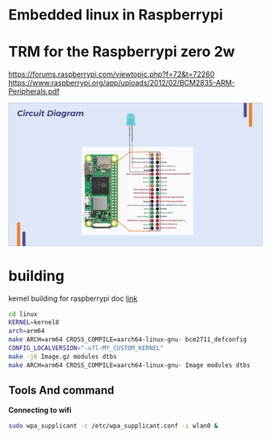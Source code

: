 # Embedded linux in Raspberrypi


# TRM for the Raspberrypi zero 2w

https://forums.raspberrypi.com/viewtopic.php?f=72&t=72260
https://www.raspberrypi.org/app/uploads/2012/02/BCM2835-ARM-Peripherals.pdf

![rpi 2w zero pinout](./img/rpi2w_img.png)


# building
kernel building for raspberrypi doc [link](https://www.raspberrypi.com/documentation/computers/linux_kernel.html)

``` bash
cd linux
KERNEL=kernel8
arch=arm64
make ARCH=arm64 CROSS_COMPILE=aarch64-linux-gnu- bcm2711_defconfig
CONFIG_LOCALVERSION="-v7l-MY_CUSTOM_KERNEL"
make -j6 Image.gz modules dtbs
make ARCH=arm64 CROSS_COMPILE=aarch64-linux-gnu- Image modules dtbs
```

## Tools And command
**Connecting to wifi**  
```bash
sudo wpa_supplicant -c /etc/wpa_supplicant.conf -i wlan0 &
```
